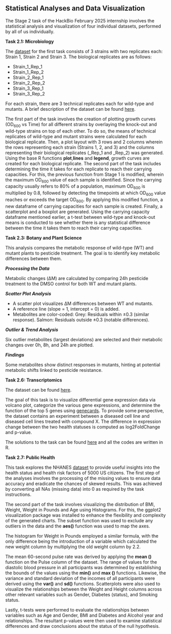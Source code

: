 ## Statistical Analyses and Data Visualization 

The Stage 2 task of the HackBio February 2025 internship involves the statistical analysis and visualization of four individual datasets, performed by all of us individually.

**Task 2.1: Microbiology**

The [dataset](https://github.com/HackBio-Internship/2025_project_collection/blob/main/Python/Dataset/mcgc_METADATA.txt) for the first task consists of 3 strains with two replicates each: Strain 1, Strain 2 and Strain 3. The biological replicates are as follows:

* Strain_1_Rep_1
* Strain_1_Rep_2
* Strain_2_Rep_1
* Strain_2_Rep_2
* Strain_3_Rep_1
* Strain_3_Rep_2

For each strain, there are 3 technical replicates each for wild-type and mutants. A brief description of the dataset can be found [here](https://raw.githubusercontent.com/HackBio-Internship/2025_project_collection/refs/heads/main/Python/Dataset/mcgc.tsv).

The first part of the task involves the creation of plotting growth curves (OD<sub>600</sub> vs Time) for all different strains by overlaying the knock-out and wild-type strains on top of each other. To do so, the means of technical replicates of wild-type and mutant strains were calculated for each biological replicate. Then, a plot layout with 3 rows and 2 columns wherein the rows representing each strain (Strains 1, 2, and 3) and the columns representing their biological replicates (_Rep_1 and _Rep_2) was generated. Using the base R functions **plot**,**lines** and **legend**, growth curves are created for each biological replicate. The second part of the task includes determining the time it takes for each replicate to reach their carrying capacities. For this, the previous function from Stage 1 is modified, wherein the maximum OD<sub>600</sub> value of each sample is identified. Since the carrying capacity usually refers to 80% of a population, maximum OD<sub>600</sub> is multiplied by 0.8, followed by detecting the timepoints at which OD<sub>600</sub> value reaches or exceeds the target OD<sub>600</sub>. By applying this modified function, a new dataframe of carrying capacities for each sample is created. 
Finally, a scatterplot and a boxplot are generated. Using the carrying capacity dataframe mentioned earlier, a t-test between wild-type and knock-out means is conducted to see whether there is any statistical difference between the time it takes them to reach their carrying capacities. 


**Task 2.3: Botany and Plant Science** 

This analysis compares the metabolic response of wild-type (WT) and mutant plants to pesticide treatment. The goal is to identify key metabolic differences between them.

***Processing the Data***

Metabolic changes (ΔM) are calculated by comparing 24h pesticide treatment to the DMSO control for both WT and mutant plants.

***Scatter Plot Analysis***

* A scatter plot visualizes ΔM differences between WT and mutants.
* A reference line (slope = 1, intercept = 0) is added.
* Metabolites are color-coded:
  Grey: Residuals within ±0.3 (similar response).
  Salmon: Residuals outside ±0.3 (notable differences).

***Outlier & Trend Analysis***

Six outlier metabolites (largest deviations) are selected and their metabolic changes over 0h, 8h, and 24h are plotted.

***Findings*** 

Some metabolites show distinct responses in mutants, hinting at potential metabolic shifts linked to pesticide resistance.



**Task 2.6: Transcriptomics**

The dataset can be found [here](https://gist.githubusercontent.com/stephenturner/806e31fce55a8b7175af/raw/1a507c4c3f9f1baaa3a69187223ff3d3050628d4/results.txt).

The goal of this task is to visualize differential gene expression data via volcano plot, categorize the various gene expressions, and determine the function of the top 5 genes using [genecards](https://www.genecards.org/). 
To provide some perspective, the dataset contains an experiment between a diseased cell line and diseased cell lines treated with compound X. The difference in expression change between the two health statuses is computed as log2FoldChange and p-value.

The solutions to the task can be found [here](https://github.com/meltemktn/Team-Arginine-HackBio/blob/main/stage-2/Transcriptomics_task.R) and all the codes are written in R. 


**Task 2.7: Public Health**

This task explores the NHANES [dataset](https://raw.githubusercontent.com/HackBio-Internship/public_datasets/main/R/nhanes.csv) to provide useful insights into the health status and health risk factors of 5000 US citizens. The first step of the analyses involves the processing of the missing values to ensure data accuracy and eradicate the chances of skewed results. This was achieved by converting all NAs (missing data) into 0 as required by the task instructions.

The second part of the task involves visualizing the distribution of BMI, Weight, Weight in Pounds and Age using Histograms. For this, the ggplot2 visualization package was installed to enhance the flexibility and complexity of the generated charts. The subset function was used to exclude any outliers in the data and the **aes()** function was used to map the axes.

The histogram for Weight in Pounds employed a similar formula, with the only difference being the introduction of a variable which calculated the new weight column by multiplying the old weight column by 2.2.

The mean 60-second pulse rate was derived by applying the **mean ()** function on the Pulse column of the dataset. The range of values for the diastolic blood pressure in all participants was determined by establishing the bounds of the values using the **min()** and **max ()** functions.
Likewise, the variance and standard deviation of the incomes of all participants were derived using the **var()** and **sd()** functions.
Scatterplots were also used to visualize the relationships between the Weight and Height columns across other relevant variables such as Gender, Diabetes (status), and Smoking status.

Lastly, t-tests were performed to evaluate the relationships between variables such as Age and Gender, BMI and Diabetes and Alcohol year and relationships. The resultant p-values were then used to examine statistical differences and draw conclusions about the status of the null hypothesis.

